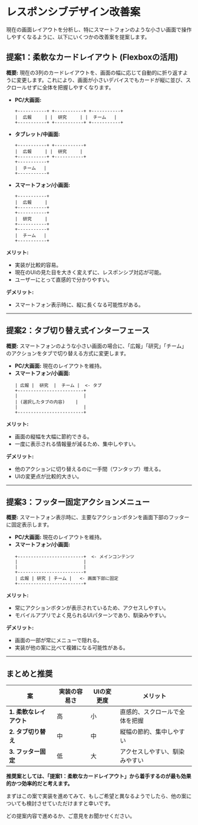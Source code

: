 # レスポンシブデザイン改善案

現在の画面レイアウトを分析し、特にスマートフォンのような小さい画面で操作しやすくなるように、以下にいくつかの改善案を提案します。

## 提案1：柔軟なカードレイアウト (Flexboxの活用)

**概要:**
現在の3列のカードレイアウトを、画面の幅に応じて自動的に折り返すように変更します。これにより、画面が小さいデバイスでもカードが縦に並び、スクロールせずに全体を把握しやすくなります。

- **PC/大画面:**
  ```
  +-----------+ +-----------+ +-----------+
  |  広報     | |  研究     | |  チーム   |
  +-----------+ +-----------+ +-----------+
  ```
- **タブレット/中画面:**
  ```
  +-----------+ +-----------+
  |  広報     | |  研究     |
  +-----------+ +-----------+
  +-----------+
  |  チーム   |
  +-----------+
  ```
- **スマートフォン/小画面:**
  ```
  +-----------+
  |  広報     |
  +-----------+
  +-----------+
  |  研究     |
  +-----------+
  +-----------+
  |  チーム   |
  +-----------+
  ```

**メリット:**
- 実装が比較的容易。
- 現在のUIの見た目を大きく変えずに、レスポンシブ対応が可能。
- ユーザーにとって直感的で分かりやすい。

**デメリット:**
- スマートフォン表示時に、縦に長くなる可能性がある。

---

## 提案2：タブ切り替え式インターフェース

**概要:**
スマートフォンのような小さい画面の場合に、「広報」「研究」「チーム」のアクションをタブで切り替える方式に変更します。

- **PC/大画面:** 現在のレイアウトを維持。
- **スマートフォン/小画面:**
  ```
  | 広報 |  研究  |  チーム |  <- タブ
  +-------------------------+
  |                         |
  | (選択したタブの内容)    |
  |                         |
  +-------------------------+
  ```

**メリット:**
- 画面の縦幅を大幅に節約できる。
- 一度に表示される情報量が減るため、集中しやすい。

**デメリット:**
- 他のアクションに切り替えるのに一手間（ワンタップ）増える。
- UIの変更点が比較的大きい。

---

## 提案3：フッター固定アクションメニュー

**概要:**
スマートフォン表示時に、主要なアクションボタンを画面下部のフッターに固定表示します。

- **PC/大画面:** 現在のレイアウトを維持。
- **スマートフォン/小画面:**
  ```
  +-------------------------+  <- メインコンテンツ
  |                         |
  |                         |
  +-------------------------+
  | 広報 | 研究 | チーム |   <- 画面下部に固定
  +-------------------------+
  ```

**メリット:**
- 常にアクションボタンが表示されているため、アクセスしやすい。
- モバイルアプリでよく見られるUIパターンであり、馴染みやすい。

**デメリット:**
- 画面の一部が常にメニューで隠れる。
- 実装が他の案に比べて複雑になる可能性がある。

---

## まとめと推奨

| 案 | 実装の容易さ | UIの変更度 | メリット |
|---|---|---|---|
| **1. 柔軟なレイアウト** | 高 | 小 | 直感的、スクロールで全体を把握 |
| **2. タブ切り替え** | 中 | 中 | 縦幅の節約、集中しやすい |
| **3. フッター固定** | 低 | 大 | アクセスしやすい、馴染みやすい |

**推奨案としては、「提案1：柔軟なカードレイアウト」から着手するのが最も効果的かつ効率的だと考えます。**

まずはこの案で実装を進めてみて、もしご希望と異なるようでしたら、他の案についても検討させていただけますと幸いです。

どの提案内容で進めるか、ご意見をお聞かせください。
